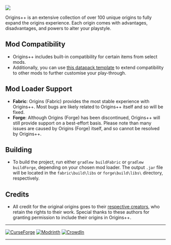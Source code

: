 <a href="https://www.curseforge.com/minecraft/mc-mods/origins-plus-plus"><img src="https://www.bisecthosting.com/images/CF/Origins_Plus_Plus/BH_NU_HEADER.png"/><a/>

Origins++ is an extensive collection of over 100 unique origins to fully expand the origins experience. Each origin comes with advantages, disadvantages, and powers to alter your playstyle.

## Mod Compatibility
- Origins++ includes built-in compatibility for certain items from select mods.
- Additionally, you can use [this datapack template](https://github.com/QuantumXenon/origins-plus-plus-modded-support) to extend compatibility to other mods to further customise your play-through.
  
## Mod Loader Support
- **Fabric**: Origins (Fabric) provides the most stable experience with Origins++. Most bugs are likely related to Origins++ itself and so will be fixed.
- **Forge**: Although Origins (Forge) has been discontinued, Origins++ will still provide support on a best-effort basis. Please note than many issues are caused by Origins (Forge) itself, and so cannot be resolved by Origins++.

## Building
- To build the project, run either `gradlew buildFabric` or `gradlew buildForge`, depending on your chosen mod loader. The output `.jar` file will be located in the `fabric\build\libs` or `forge\build\libs\` directory, respectively.


## Credits
- All credit for the original origins goes to their [respective creators](https://gist.github.com/QuantumXenon/d7ec9ceee0f8897410cff5088307f028), who retain the rights to their work. Special thanks to these authors for granting permission to include their origins in Origins++.

***
[![CurseForge](https://cdn.jsdelivr.net/npm/@intergrav/devins-badges@3/assets/compact/available/curseforge_46h.png)](https://www.curseforge.com/minecraft/mc-mods/origins-plus-plus)
[![Modrinth](https://cdn.jsdelivr.net/npm/@intergrav/devins-badges@3/assets/compact/available/modrinth_46h.png)](https://modrinth.com/mod/origins-plus-plus)
[![CrowdIn](https://cdn.jsdelivr.net/npm/@intergrav/devins-badges@3/assets/compact/translate/crowdin_46h.png)](https://crowdin.com/project/origins-plus-plus)
***
